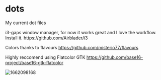 
# dots
My current dot files

i3-gaps window manager, for now it works great and I love the workflow. Install it. https://github.com/Airblader/i3

Colors thanks to flavours https://github.com/misterio77/flavours

Highly reccomend using Flatcolor GTK https://github.com/base16-project/base16-gtk-flatcolor

![1662098168](https://user-images.githubusercontent.com/67523002/188241030-cb9b58aa-2613-405c-99d9-e2409ff40f4c.png)

